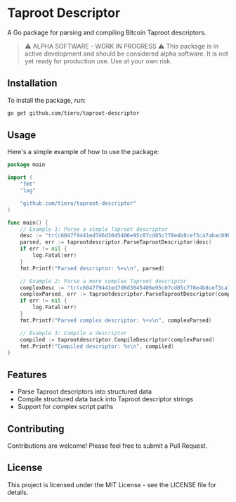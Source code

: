 # Taproot Descriptor

A Go package for parsing and compiling Bitcoin Taproot descriptors.

> ⚠️ ALPHA SOFTWARE - WORK IN PROGRESS ⚠️
> This package is in active development and should be considered alpha software. It is not yet ready for production use. Use at your own risk.


## Installation

To install the package, run:

```bash
go get github.com/tiero/taproot-descriptor
```

## Usage

Here's a simple example of how to use the package:

```go
package main

import (
	"fmt"
	"log"

	"github.com/tiero/taproot-descriptor"
)

func main() {
	// Example 1: Parse a simple Taproot descriptor
	desc := "tr(c6047f9441ed7d6d3045406e95c07cd85c778e4b8cef3ca7abac09b95c709ee5)"
	parsed, err := taprootdescriptor.ParseTaprootDescriptor(desc)
	if err != nil {
		log.Fatal(err)
	}
	fmt.Printf("Parsed descriptor: %+v\n", parsed)

	// Example 2: Parse a more complex Taproot descriptor
	complexDesc := "tr(c6047f9441ed7d6d3045406e95c07cd85c778e4b8cef3ca7abac09b95c709ee5,{pk(fff97bd5755eeea420453a14355235d382f6472f8568a18b2f057a1460297556),pk(e493dbf1c10d80f3581e4904930b1404cc6c13900ee0758474fa94abe8c4cd13)})"
	complexParsed, err := taprootdescriptor.ParseTaprootDescriptor(complexDesc)
	if err != nil {
		log.Fatal(err)
	}
	fmt.Printf("Parsed complex descriptor: %+v\n", complexParsed)

	// Example 3: Compile a descriptor
	compiled := taprootdescriptor.CompileDescriptor(complexParsed)
	fmt.Printf("Compiled descriptor: %s\n", compiled)
}
```

## Features

- Parse Taproot descriptors into structured data
- Compile structured data back into Taproot descriptor strings
- Support for complex script paths

## Contributing

Contributions are welcome! Please feel free to submit a Pull Request.

## License

This project is licensed under the MIT License - see the LICENSE file for details.
